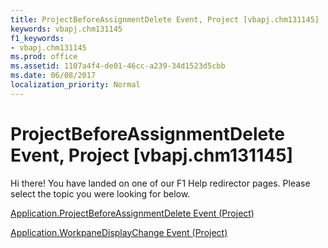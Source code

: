 ```yaml
---
title: ProjectBeforeAssignmentDelete Event, Project [vbapj.chm131145]
keywords: vbapj.chm131145
f1_keywords:
- vbapj.chm131145
ms.prod: office
ms.assetid: 1107a4f4-de01-46cc-a239-34d1523d5cbb
ms.date: 06/08/2017
localization_priority: Normal
---
```



# ProjectBeforeAssignmentDelete Event, Project [vbapj.chm131145]

Hi there! You have landed on one of our F1 Help redirector pages. Please select the topic you were looking for below.

[Application.ProjectBeforeAssignmentDelete Event (Project)](http://msdn.microsoft.com/library/f0db513e-3dec-e9d6-8385-ac0117e8f28e%28Office.15%29.aspx)

[Application.WorkpaneDisplayChange Event (Project)](http://msdn.microsoft.com/library/8fad51ed-57f5-a34d-6ef6-f699b605c10c%28Office.15%29.aspx)


